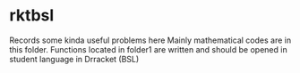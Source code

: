 # rktbsl
Records some kinda useful problems here
Mainly mathematical codes are in this folder. Functions located in folder1 are written and should be opened
in student language in Drracket (BSL)
